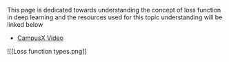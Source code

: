 This page is dedicated towards understanding the concept of loss function in deep learning and the resources used for this  topic understanding will be linked below

- [CampusX Video](https://www.youtube.com/watch?v=gb5nm_3jBIo&list=PLKnIA16_RmvYuZauWaPlRTC54KxSNLtNn&index=14)

![[Loss function types.png]]
